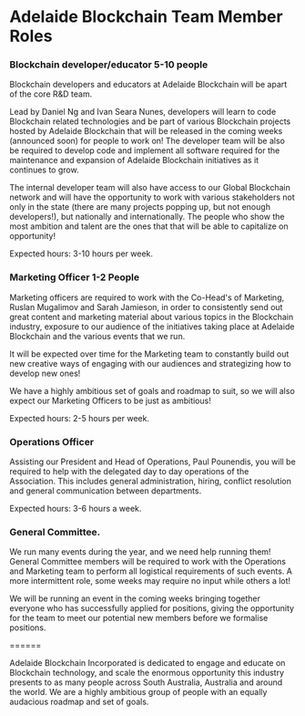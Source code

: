 
# Adelaide Blockchain Team Member Roles

### Blockchain developer/educator 5-10 people

Blockchain developers and educators at Adelaide Blockchain will be apart of the core R&D team.

Lead by Daniel Ng and Ivan Seara Nunes, developers will learn to code Blockchain related technologies and be part of various Blockchain projects hosted by Adelaide Blockchain that will be released in the coming weeks (announced soon) for people to work on! The developer team will be also be required to develop code and implement all software required for the maintenance and expansion of Adelaide Blockchain initiatives as it continues to grow. 

The internal developer team will also have access to our Global Blockchain network and will have the opportunity to work with various stakeholders not only in the state (there are many projects popping up, but not enough developers!), but nationally and internationally. The people who show the most ambition and talent are the ones that that will be able to capitalize on opportunity!

Expected hours: 3-10 hours per week. 

### Marketing Officer 1-2 People

Marketing officers are required to work with the Co-Head's of Marketing, Ruslan Mugalimov and Sarah Jamieson, in order to consistently send out great content and marketing material about various topics in the Blockchain industry, exposure to our audience of the initiatives taking place at Adelaide Blockchain and the various events that we run. 

It will be expected over time for the Marketing team to constantly build out new creative ways of engaging with our audiences and strategizing how to develop new ones!

We have a highly ambitious set of goals and roadmap to suit, so we will also expect our Marketing Officers to be just as ambitious!

Expected hours: 2-5 hours per week.

### Operations Officer

Assisting our President and Head of Operations, Paul Pounendis, you will be required to help with the delegated day to day operations of the Association. This includes general administration, hiring, conflict resolution and general communication between departments. 

Expected hours: 3-6 hours a week. 

### General Committee. 

We run many events during the year, and we need help running them! General Committee members will be required to work with the Operations and Marketing team to perform all logistical requirements of such events. A more intermittent role, some weeks may require no input while others a lot!

We will be running an event in the coming weeks bringing together everyone who has successfully applied for positions, giving the opportunity for the team to meet our potential new members before we formalise positions. 

======

Adelaide Blockchain Incorporated is dedicated to engage and educate on Blockchain technology, and scale the enormous opportunity this industry presents to as many people across South Australia, Australia and around the world. We are a highly ambitious group of people with an equally audacious roadmap and set of goals. 




	
